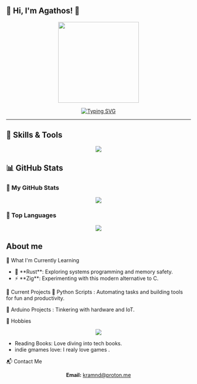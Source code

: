 <h2>🌟 Hi, I'm Agathos! 🌟</h2>
<div align="center">
<img src="https://media.giphy.com/media/L5IljOSeFq8P6/giphy.gif" width="220" />
</div>

<p align="center">
<a href="https://git.io/typing-svg">
<img src="https://readme-typing-svg.demolab.com?font=DM+Sans&weight=700&pause=1005&color=DEA4F7&center=FALSO&vCenter=FALSO&repeat=verdadero&width=435&lines=Hacker%2C+programmer%2C+i%27m+just+curious+%3AD;CTF+player%3A+No+system+is+Safe+%3E%3A3c;Cybersecurity+enthusiast" alt="Typing SVG" />
</a>
</p>
    <hr> 
<h2>🌟 Skills & Tools</h2>
<p align="center">
<a href="https://skillicons.dev">
<img src="https://skillicons.dev/icons?i=py,rust,cpp,kali,linux,bash,git,neovim," />
</a>
</p>

<h2>📊 GitHub Stats</h2>

<h3>🌈 My GitHub Stats</h3>
<p align="center">
<img src="https://github-readme-stats.vercel.app/api?username=agathoz&show_icons=true&title_color=FF69B4&icon_color=DEA4F7&text_color=FFFFFF&bg_color=1E1E1E" />
</p>

<h3>🌟 Top Languages</h3>
<p align="center">
<img src="https://github-readme-stats.vercel.app/api/top-langs/?username=agathoz&layout=compact&langs_count=8&theme=onedark" />
</p>

<h2>About me</h2> 
🌱 What I'm Currently Learning
<ul>
<li> 🦀 **Rust**: Exploring systems programming and memory safety.</li>
<li> ⚡ **Zig**: Experimenting with this modern alternative to C.</li>
</ul>

🔭 Current Projects
🐍 Python Scripts : Automating tasks and building tools for fun and productivity.<p>
🤖 Arduino Projects : Tinkering with hardware and IoT.

🎯 Hobbies
<p align="center">
<a href="https://skillicons.dev">
<img src="https://skillicons.dev/icons?i=bots,arduino,arch" />
</a>
</p>

<ul>
<li> Reading Books: Love diving into tech books.</li>
<li> indie gmames love: I realy love games .</li>
</ul>

📬 Contact Me
<p align="center">
<strong>Email:</strong> <a href="mailto:kramnd@proton.me">kramnd@proton.me</a>

